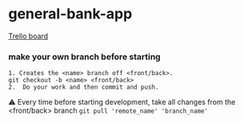 # general-bank-app

[Trello board](https://trello.com/b/XlauHnTa/bank-web)

### make your own branch before starting
```
1. Creates the <name> branch off <front/back>.
git checkout -b <name> <front/back>
2.  Do your work and then commit and push.
```
⚠ Every time before starting development, take all changes from the <front/back> branch  `git pull 'remote_name' 'branch_name'`
